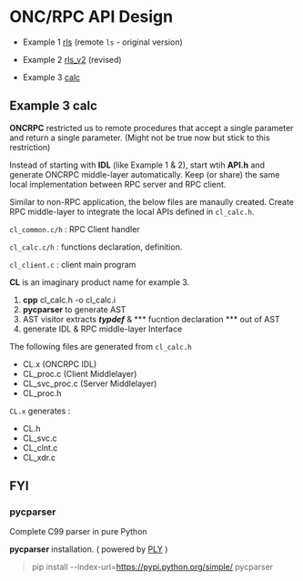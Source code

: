 # ONC/RPC API Design


- Example 1 [rls](https://github.com/phyunsj/oncrpc-api-design/tree/master/rls) (remote `ls` - original version)

- Example 2 [rls_v2](https://github.com/phyunsj/oncrpc-api-design/tree/master/rls_v2) (revised)

- Example 3 [calc](https://github.com/phyunsj/oncrpc-api-design/tree/master/calc)

## Example 3 calc

**ONCRPC** restricted us to remote procedures that accept a single parameter and return a single parameter. (Might not be true now but stick to this restriction)

Instead of starting with **IDL** (like Example 1 & 2), start wtih **API.h** and generate ONCRPC middle-layer  automatically. Keep (or share) the same local implementation between RPC server and RPC client.


Similar to non-RPC application, the below files are manaully created. Create RPC middle-layer to integrate the local APIs defined in `cl_calc.h`.

`cl_common.c/h` : RPC Client handler

`cl_calc.c/h` : functions declaration, definition.

`cl_client.c` : client main program

**CL** is an imaginary product name for example 3. 


1. **cpp** cl_calc.h -o cl_calc.i
2. **pycparser** to generate AST
3. AST visitor extracts ***typdef*** & *** fucntion declaration *** out of AST
4. generate IDL & RPC middle-layer Interface

The following files are generated from `cl_calc.h`

- CL.x (ONCRPC IDL)
- CL_proc.c (Client Middlelayer)
- CL_svc_proc.c (Server Middlelayer)
- CL_proc.h

`CL.x` generates :

- CL.h
- CL_svc.c
- CL_clnt.c
- CL_xdr.c


## FYI

### pycparser

Complete C99 parser in pure Python

**pycparser** installation. ( powered by [PLY](https://github.com/dabeaz/ply) )

> pip install --index-url=https://pypi.python.org/simple/  pycparser 
